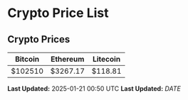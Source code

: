 # Crypto Price List

## Crypto Prices
| Bitcoin | Ethereum | Litecoin |
| ------- | -------- | -------- |
| $102510 | $3267.17 | $118.81 |
**Last Updated:** 2025-01-21 00:50 UTC
**Last Updated:** $DATE$
